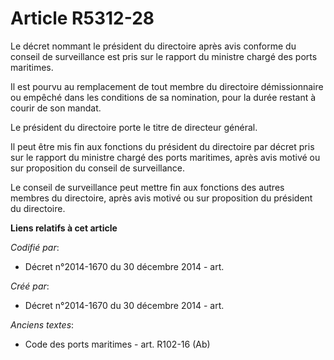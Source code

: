 # Article R5312-28

Le décret nommant le président du directoire après avis conforme du conseil de surveillance est pris sur le rapport du
ministre chargé des ports maritimes.

Il est pourvu au remplacement de tout membre du directoire démissionnaire ou empêché dans les conditions de sa nomination,
pour la durée restant à courir de son mandat.

Le président du directoire porte le titre de directeur général.

Il peut être mis fin aux fonctions du président du directoire par décret pris sur le rapport du ministre chargé des ports
maritimes, après avis motivé ou sur proposition du conseil de surveillance.

Le conseil de surveillance peut mettre fin aux fonctions des autres membres du directoire, après avis motivé ou sur
proposition du président du directoire.

**Liens relatifs à cet article**

_Codifié par_:

  - Décret n°2014-1670 du 30 décembre 2014 - art.

_Créé par_:

  - Décret n°2014-1670 du 30 décembre 2014 - art.

_Anciens textes_:

  - Code des ports maritimes - art. R102-16 (Ab)
